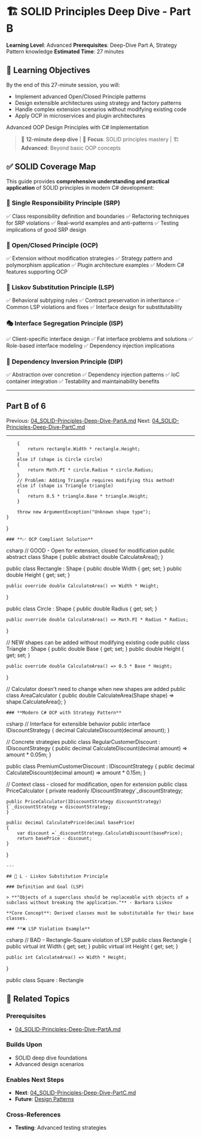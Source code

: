 # 🏗️ SOLID Principles Deep Dive - Part B

**Learning Level**: Advanced
**Prerequisites**: Deep-Dive Part A, Strategy Pattern knowledge
**Estimated Time**: 27 minutes

## 🎯 Learning Objectives

By the end of this 27-minute session, you will:

- Implement advanced Open/Closed Principle patterns
- Design extensible architectures using strategy and factory patterns
- Handle complex extension scenarios without modifying existing code
- Apply OCP in microservices and plugin architectures

Advanced OOP Design Principles with C# Implementation

> 📖 **12-minute deep dive** | 🎯 **Focus**: SOLID principles mastery | 🏗️ **Advanced**: Beyond basic OOP concepts

## ✅ **SOLID Coverage Map**

This guide provides **comprehensive understanding and practical application** of SOLID principles in modern C# development:

### 🎯 **Single Responsibility Principle (SRP)**

✅ Class responsibility definition and boundaries
✅ Refactoring techniques for SRP violations
✅ Real-world examples and anti-patterns
✅ Testing implications of good SRP design

### 🔐 **Open/Closed Principle (OCP)**

✅ Extension without modification strategies
✅ Strategy pattern and polymorphism application
✅ Plugin architecture examples
✅ Modern C# features supporting OCP

### 🔄 **Liskov Substitution Principle (LSP)**

✅ Behavioral subtyping rules
✅ Contract preservation in inheritance
✅ Common LSP violations and fixes
✅ Interface design for substitutability

### 🎭 **Interface Segregation Principle (ISP)**

✅ Client-specific interface design
✅ Fat interface problems and solutions
✅ Role-based interface modeling
✅ Dependency injection implications

### 🔗 **Dependency Inversion Principle (DIP)**

✅ Abstraction over concretion
✅ Dependency injection patterns
✅ IoC container integration
✅ Testability and maintainability benefits

---

## Part B of 6

Previous: [04_SOLID-Principles-Deep-Dive-PartA.md](04_SOLID-Principles-Deep-Dive-PartA.md)
Next: [04_SOLID-Principles-Deep-Dive-PartC.md](04_SOLID-Principles-Deep-Dive-PartC.md)

---

        {
            return rectangle.Width * rectangle.Height;
        }
        else if (shape is Circle circle)
        {
            return Math.PI * circle.Radius * circle.Radius;
        }
        // Problem: Adding Triangle requires modifying this method!
        else if (shape is Triangle triangle)
        {
            return 0.5 * triangle.Base * triangle.Height;
        }

        throw new ArgumentException("Unknown shape type");
    }
}

    ### **✅ OCP Compliant Solution**
csharp
// GOOD - Open for extension, closed for modification
public abstract class Shape
{
    public abstract double CalculateArea();
}

public class Rectangle : Shape
{
    public double Width { get; set; }
    public double Height { get; set; }

    public override double CalculateArea() => Width * Height;
}

public class Circle : Shape
{
    public double Radius { get; set; }

    public override double CalculateArea() => Math.PI * Radius * Radius;
}

// NEW shapes can be added without modifying existing code
public class Triangle : Shape
{
    public double Base { get; set; }
    public double Height { get; set; }

    public override double CalculateArea() => 0.5 * Base * Height;
}

// Calculator doesn't need to change when new shapes are added
public class AreaCalculator
{
    public double CalculateArea(Shape shape) => shape.CalculateArea();
}

    ### **Modern C# OCP with Strategy Pattern**
csharp
// Interface for extensible behavior
public interface IDiscountStrategy
{
    decimal CalculateDiscount(decimal amount);
}

// Concrete strategies
public class RegularCustomerDiscount : IDiscountStrategy
{
    public decimal CalculateDiscount(decimal amount) => amount * 0.05m;
}

public class PremiumCustomerDiscount : IDiscountStrategy
{
    public decimal CalculateDiscount(decimal amount) => amount * 0.15m;
}

// Context class - closed for modification, open for extension
public class PriceCalculator
{
    private readonly IDiscountStrategy`_discountStrategy;

    public PriceCalculator(IDiscountStrategy discountStrategy)
    {`_discountStrategy = discountStrategy;
    }

    public decimal CalculatePrice(decimal basePrice)
    {
        var discount =`_discountStrategy.CalculateDiscount(basePrice);
        return basePrice - discount;
    }
}

    ---

    ## 🔄 L - Liskov Substitution Principle

    ### Definition and Goal (LSP)

    > **"Objects of a superclass should be replaceable with objects of a subclass without breaking the application."** - Barbara Liskov

    **Core Concept**: Derived classes must be substitutable for their base classes.

    ### **❌ LSP Violation Example**
csharp
// BAD - Rectangle-Square violation of LSP
public class Rectangle
{
    public virtual int Width { get; set; }
    public virtual int Height { get; set; }

    public int CalculateArea() => Width * Height;
}

public class Square : Rectangle

## 🔗 Related Topics

### **Prerequisites**
- [04_SOLID-Principles-Deep-Dive-PartA.md](04_SOLID-Principles-Deep-Dive-PartA.md)

### **Builds Upon**
- SOLID deep dive foundations
- Advanced design scenarios

### **Enables Next Steps**
- **Next**: [04_SOLID-Principles-Deep-Dive-PartC.md](04_SOLID-Principles-Deep-Dive-PartC.md)
- **Future**: [Design Patterns](../03_Design-Patterns/)

### **Cross-References**
- **Testing**: Advanced testing strategies
